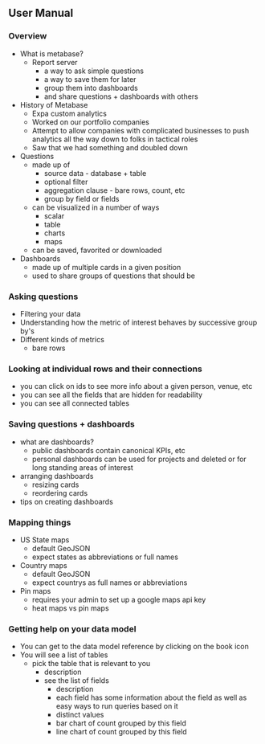 
## User Manual
### Overview
* What is metabase?
	* Report server
		* a way to ask simple questions
		* a way to save them for later
		* group them into dashboards
		* and share questions + dashboards with others
* History of Metabase
	* Expa custom analytics
	* Worked on our portfolio companies
	* Attempt to allow companies with complicated businesses to push analytics all the way down to folks in tactical roles
	* Saw that we had something and doubled down
* Questions
	* made up of
		* source data - database + table
		* optional filter
		* aggregation clause - bare rows, count, etc
		* group by field or fields
	* can be visualized in a number of ways
		* scalar
		* table
		* charts
		* maps
	* can be saved, favorited or downloaded
* Dashboards
	* made up of multiple cards in a given position
	* used to share groups of questions that should be 

### Asking questions
* Filtering your data
* Understanding how the metric of interest behaves by successive group by's
* Different kinds of metrics
	* bare rows

### Looking at individual rows and their connections
* you can click on ids to see more info about a given person, venue, etc
* you can see all the fields that are hidden for readability
* you can see all connected tables

### Saving questions + dashboards
* what are dashboards?
	* public dashboards contain canonical KPIs, etc
	* personal dashboards can be used for projects and deleted or for long standing areas of interest
* arranging dashboards
	* resizing cards
	* reordering cards
* tips on creating dashboards

### Mapping things
* US State maps
	* default GeoJSON
	* expect states as abbreviations or full names
* Country maps
	* default GeoJSON
	* expect countrys as full names or abbreviations
* Pin maps
	* requires your admin to set up a google maps api key
	* heat maps vs pin maps

### Getting help on your data model
* You can get to the data model reference by clicking on the book icon
* You will see a list of tables
	* pick the table that is relevant to you
		* description
		* see the list of fields
			* description
			* each field has some information about the field as well as easy ways to run queries based on it
			* distinct values
			* bar chart of count grouped by this field
			* line chart of count grouped by this field
